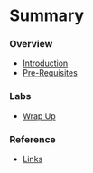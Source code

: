 # Summary

### Overview

* [Introduction](README.md)
* [Pre-Requisites](docs/pre_requisites.md)

### Labs

* [Wrap Up](docs/labs/wrap_up.md)

### Reference

* [Links](docs/reference/links.md)